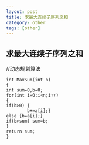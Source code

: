```yaml
---
layout: post
title: 求最大连续子序列之和
category: other
tags: [other]
---
```


## 求最大连续子序列之和
//动态规划算法
````  
int MaxSum(int n)
{
int sum=0,b=0;
for(int i=0;i<n;i++)
{
if(b>0) {
        b+=a[i];}
else {b=a[i];}
if(b>sum) sum=b;
}
return sum;
}
````` 